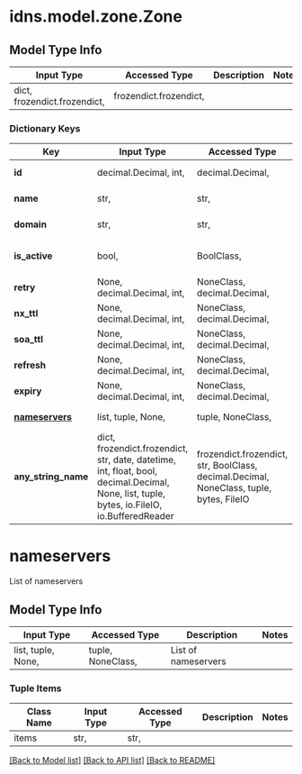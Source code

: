 # idns.model.zone.Zone

## Model Type Info
Input Type | Accessed Type | Description | Notes
------------ | ------------- | ------------- | -------------
dict, frozendict.frozendict,  | frozendict.frozendict,  |  | 

### Dictionary Keys
Key | Input Type | Accessed Type | Description | Notes
------------ | ------------- | ------------- | ------------- | -------------
**id** | decimal.Decimal, int,  | decimal.Decimal,  | Hosted zone id | [optional] 
**name** | str,  | str,  | Hosted zone name | [optional] 
**domain** | str,  | str,  | Hosted zone domain | [optional] 
**is_active** | bool,  | BoolClass,  | If hosted zone is active | [optional] 
**retry** | None, decimal.Decimal, int,  | NoneClass, decimal.Decimal,  |  | [optional] 
**nx_ttl** | None, decimal.Decimal, int,  | NoneClass, decimal.Decimal,  |  | [optional] 
**soa_ttl** | None, decimal.Decimal, int,  | NoneClass, decimal.Decimal,  |  | [optional] 
**refresh** | None, decimal.Decimal, int,  | NoneClass, decimal.Decimal,  |  | [optional] 
**expiry** | None, decimal.Decimal, int,  | NoneClass, decimal.Decimal,  |  | [optional] 
**[nameservers](#nameservers)** | list, tuple, None,  | tuple, NoneClass,  | List of nameservers | [optional] 
**any_string_name** | dict, frozendict.frozendict, str, date, datetime, int, float, bool, decimal.Decimal, None, list, tuple, bytes, io.FileIO, io.BufferedReader | frozendict.frozendict, str, BoolClass, decimal.Decimal, NoneClass, tuple, bytes, FileIO | any string name can be used but the value must be the correct type | [optional]

# nameservers

List of nameservers

## Model Type Info
Input Type | Accessed Type | Description | Notes
------------ | ------------- | ------------- | -------------
list, tuple, None,  | tuple, NoneClass,  | List of nameservers | 

### Tuple Items
Class Name | Input Type | Accessed Type | Description | Notes
------------- | ------------- | ------------- | ------------- | -------------
items | str,  | str,  |  | 

[[Back to Model list]](../../README.md#documentation-for-models) [[Back to API list]](../../README.md#documentation-for-api-endpoints) [[Back to README]](../../README.md)

